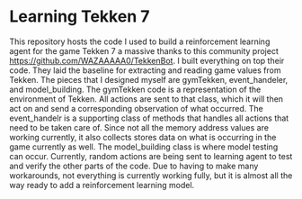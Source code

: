 # Learning Tekken 7

This repository hosts the code I used to build a reinforcement learning agent for the game Tekken 7 a massive thanks to this community project https://github.com/WAZAAAAA0/TekkenBot. I built everything on top their code. They laid the baseline for extracting and reading game values from Tekken. The pieces that I designed myself are gymTekken, event_handeler, and model_building. The gymTekken code is a representation of the environment of Tekken. All actions are sent to that class, which it will then act on and send a corresponding observation of what occurred. The event_handelr is a supporting class of methods that handles all actions that need to be taken care of. Since not all the memory address values are working currently, it also collects stores data on what is occurring in the game currently as well. The model_building class is where model testing can occur. Currently, random actions are being sent to learning agent to test and verify the other parts of the code. Due to having to make many workarounds, not everything is currently working fully, but it is almost all the way ready to add a reinforcement learning model.   
